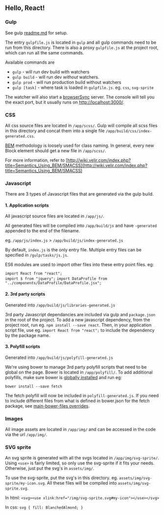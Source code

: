 ## Hello, React!

### Gulp
See gulp [readme.md](./gulp/readme.md) for setup.

The entry `gulpfile.js` is located in `gulp` and all gulp commands need to be run from this directory. There is also a proxy `gulpfile.js` at the project root, which can run all the same commands.

Available commands are
 * `gulp` - will run dev build with watchers
 * `gulp build` - will run dev _without_ watchers.
 * `gulp prod` - will run production build without watchers
 * `gulp [task]` - where task is loaded in `gulpfile.js`.  eg. `css`, `svg-sprite`

The watcher will also start a [browserSync](https://browsersync.io/) server.  The console will tell you the exact port, but it usually runs on [http://localhost:3000/](http://localhost:3000/).  

### CSS
All css source files are located in `/app/scss/`.  Gulp will compile all scss files in this directory and concat them into a single file `/app/build/css/index-generated.css`.

[BEM](https://css-tricks.com/bem-101/) methodology is loosely used for class naming. In general, every new Block element should get a new file in `/app/scss/`.

For more information, refer to [http://wiki.velir.com/index.php?title=Semantics_Using_BEM/SMACSS](http://wiki.velir.com/index.php?title=Semantics_Using_BEM/SMACSS)


### Javascript
There are 3 types of Javascript files that are generated via the gulp build.

#### 1. Application scripts
All javascript source files are located in `/app/js/`.

All generated files will be compiled into `/app/build/js` and have `-generated` appended to the end of the filename.

eg. `/app/js/index.js` > `/app/build/js/index-generated.js`

By default, `index.js` is the only entry file. Multiple entry files can be specified in `/gulp/tasks/js.js`.

ES6 modules are used to import other files into these entry point files. eg:

`import React from "react";`  
`import $ from "jquery";`
`import DataProfile from "../components/DataProfile/DataProfile.jsx";`



#### 2. 3rd party scripts
Generated into `/app/build/js/libraries-generated.js`

3rd party Javascript dependancies are included via gulp and `package.json` in the root of the project.  To add a new javascript dependency, from the project root, run eg. `npm install --save react`.  Then, in your application script file, use eg. `import React from "react";` to include the dependency by the package name.

#### 3. Polyfill scripts
Generated into `/app/build/js/polyfill-generated.js`

We're using bower to manage 3rd party polyfill scripts that need to be global on the page. Bower is located in `/app/polyfill/`.  To add additional polyfills, make sure bower is [globally installed](http://bower.io/#install-bower) and run eg:

`bower install --save fetch`

The fetch polyfill will now be included in `polyfill-generated.js`.  If you need to include different files from what is defined in bower.json for the fetch package, see [main-bower-files overrides](https://www.npmjs.com/package/main-bower-files#overrides-options).


### Images
All image assets are located in `/app/img/` and can be accessed in the code via the url `/app/img/`.

### SVG sprite
An svg sprite is generated with all the svgs located in `/app/img/svg-sprite/`. Using `<use>` is fairly limited, so only use the svg-sprite if it fits your needs. Otherwise, just put the svg's in `assets/img/`.

To use the svg-sprite, put the svg's in this directory.  eg. `assets/img/svg-sprite/my-icon.svg`. All these files will be compiled into `assets/img/svg-sprite.svg`.

In html: `<svg><use xlink:href="/img/svg-sprite.svg#my-icon"></use></svg>`

In css: `svg { fill: BlanchedAlmond; }`
